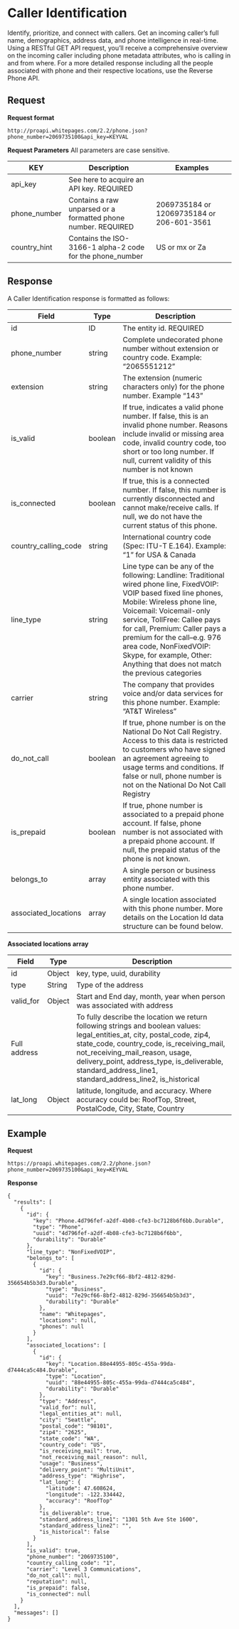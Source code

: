 # Caller Identification

Identify, prioritize, and connect with callers. Get an incoming caller’s full name, demographics, address data, and phone intelligence in real-time. Using a RESTful GET API request, you’ll receive a comprehensive overview on the incoming caller including phone metadata attributes, who is calling in and from where. For a more detailed response including all the people associated with phone and their respective locations, use the Reverse Phone API.

## Request
**Request format**

```
http://proapi.whitepages.com/2.2/phone.json?phone_number=2069735100&api_key=KEYVAL
```

**Request Parameters**
All parameters are case sensitive.

| KEY     | Description | Examples |
| ------- | ---- | ---- |
| api_key | See here to acquire an API key. REQUIRED | |
| phone_number | Contains a raw unparsed or a formatted phone number. REQUIRED | 2069735184 or 12069735184 or 206-601-3561 |
| country_hint | Contains the ISO-3166-1 alpha-2 code for the phone_number | US or mx or Za |

## Response
A Caller Identification response is formatted as follows:

| Field     | Type | Description |
| ------- | ---- | ---- |
| id | ID | The entity id. REQUIRED |
| phone_number | string | Complete undecorated phone number without extension or country code. Example: “2065551212” |
| extension | string | The extension (numeric characters only) for the phone number. Example “143”  |
| is_valid | boolean | If true, indicates a valid phone number. If false, this is an invalid phone number. Reasons include invalid or missing area code, invalid country code, too short or too long number. If null, current validity of this number is not known |
| is_connected | boolean | If true, this is a connected number. If false, this number is currently disconnected and cannot make/receive calls. If null, we do not have the current status of this phone. |
| country_calling_code | string | International country code (Spec: ITU-T E.164). Example: “1” for USA & Canada |
| line_type | string | Line type can be any of the following: Landline: Traditional wired phone line, FixedVOIP: VOIP based fixed line phones, Mobile: Wireless phone line, Voicemail: Voicemail-only service, TollFree: Callee pays for call, Premium: Caller pays a premium for the call–e.g. 976 area code, NonFixedVOIP: Skype, for example, Other: Anything that does not match the previous categories |
| carrier | string | The company that provides voice and/or data services for this phone number. Example: “AT&T Wireless” |
| do_not_call | boolean | If true, phone number is on the National Do Not Call Registry. Access to this data is restricted to customers who have signed an agreement agreeing to usage terms and conditions. If false or null, phone number is not on the National Do Not Call Registry |
| is_prepaid | boolean | If true, phone number is associated to a prepaid phone account. If false, phone number is not associated with a prepaid phone account. If null, the prepaid status of the phone is not known. |
| belongs_to | array | A single person or business entity associated with this phone number. |
| associated_locations | array | A single location associated with this phone number. More details on the Location Id data structure can be found below. |


**Associated locations array**

| Field     | Type | Description |
| ------- | ---- | ---- |
| id | Object | key, type, uuid, durability |
| type | String | Type of the address |
| valid_for | Object | Start and End day, month, year when person was associated with address |
| Full address |  | To fully describe the location we return following strings and boolean values: legal_entities_at, city, postal_code, zip4, state_code, country_code, is_receiving_mail, not_receiving_mail_reason, usage, delivery_point, address_type, is_deliverable, standard_address_line1, standard_address_line2, is_historical  |
| lat_long | Object | latitude, longitude, and accuracy. Where accuracy could be: RoofTop, Street, PostalCode, City, State, Country |


## Example
**Request**
```
https://proapi.whitepages.com/2.2/phone.json?phone_number=2069735100&api_key=KEYVAL
```

**Response**
```
{
  "results": [
    {
      "id": {
        "key": "Phone.4d796fef-a2df-4b08-cfe3-bc7128b6f6bb.Durable",
        "type": "Phone",
        "uuid": "4d796fef-a2df-4b08-cfe3-bc7128b6f6bb",
        "durability": "Durable"
      },
      "line_type": "NonFixedVOIP",
      "belongs_to": [
        {
          "id": {
            "key": "Business.7e29cf66-8bf2-4812-829d-356654b5b3d3.Durable",
            "type": "Business",
            "uuid": "7e29cf66-8bf2-4812-829d-356654b5b3d3",
            "durability": "Durable"
          },
          "name": "Whitepages",
          "locations": null,
          "phones": null
        }
      ],
      "associated_locations": [
        {
          "id": {
            "key": "Location.88e44955-805c-455a-99da-d7444ca5c484.Durable",
            "type": "Location",
            "uuid": "88e44955-805c-455a-99da-d7444ca5c484",
            "durability": "Durable"
          },
          "type": "Address",
          "valid_for": null,
          "legal_entities_at": null,
          "city": "Seattle",
          "postal_code": "98101",
          "zip4": "2625",
          "state_code": "WA",
          "country_code": "US",
          "is_receiving_mail": true,
          "not_receiving_mail_reason": null,
          "usage": "Business",
          "delivery_point": "MultiUnit",
          "address_type": "Highrise",
          "lat_long": {
            "latitude": 47.608624,
            "longitude": -122.334442,
            "accuracy": "RoofTop"
          },
          "is_deliverable": true,
          "standard_address_line1": "1301 5th Ave Ste 1600",
          "standard_address_line2": "",
          "is_historical": false
        }
      ],
      "is_valid": true,
      "phone_number": "2069735100",
      "country_calling_code": "1",
      "carrier": "Level 3 Communications",
      "do_not_call": null,
      "reputation": null,
      "is_prepaid": false,
      "is_connected": null
    }
  ],
  "messages": []
}
```


